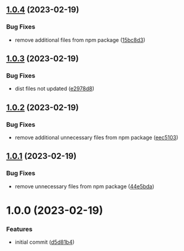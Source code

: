 ## [1.0.4](https://github.com/Reportyy/reportyy-client-js/compare/v1.0.3...v1.0.4) (2023-02-19)


### Bug Fixes

* remove additional files from npm package ([15bc8d3](https://github.com/Reportyy/reportyy-client-js/commit/15bc8d3158ca3d10d3d56ac136c045a4d0814aae))

## [1.0.3](https://github.com/Reportyy/reportyy-client-js/compare/v1.0.2...v1.0.3) (2023-02-19)


### Bug Fixes

* dist files not updated ([e2978d8](https://github.com/Reportyy/reportyy-client-js/commit/e2978d8e040ffc8d694112d2d4e96055f9013221))

## [1.0.2](https://github.com/Reportyy/reportyy-client-js/compare/v1.0.1...v1.0.2) (2023-02-19)


### Bug Fixes

* remove additional unnecessary files from npm package ([eec5103](https://github.com/Reportyy/reportyy-client-js/commit/eec510352c8367ce70582055be4091405d0c41b8))

## [1.0.1](https://github.com/Reportyy/reportyy-client-js/compare/v1.0.0...v1.0.1) (2023-02-19)


### Bug Fixes

* remove unnecessary files from npm package ([44e5bda](https://github.com/Reportyy/reportyy-client-js/commit/44e5bda66e070ae8a2376cae9f3a9b839c86c442))

# 1.0.0 (2023-02-19)


### Features

* initial commit ([d5d81b4](https://github.com/Reportyy/reportyy-client-js/commit/d5d81b4c11151ff9312733885a65dc0b052019ef))
